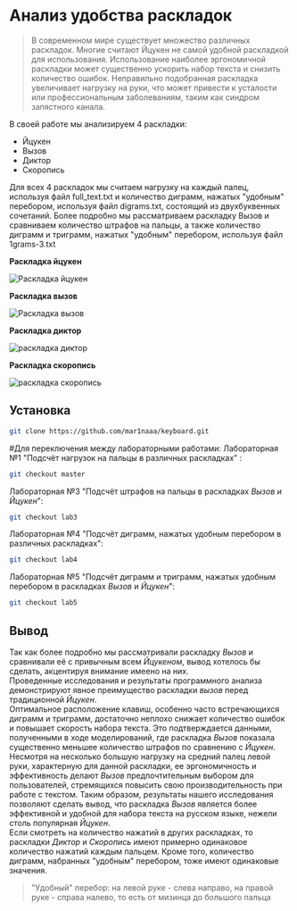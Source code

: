 # Анализ удобства раскладок
> В современном мире существует множество различных раскладок. Многие считают Йцукен не самой удобной раскладкой для использования.
> Использование наиболее эргономичной раскладки может существенно ускорить набор текста и снизить количество ошибок.
> Неправильно подобранная раскладка увеличивает нагрузку на руки, что может привести к усталости или профессиональным заболеваниям, таким как синдром запястного канала.




В своей работе мы анализируем 4 раскладки:
* Йцукен
* Вызов
* Диктор
* Скоропись

Для всех 4 раскладок мы считаем нагрузку на каждый палец, используя файл full_text.txt и количество диграмм, нажатых "удобным" перебором, используя файл digrams.txt, состоящий из двухбуквенных сочетаний.
Более подробно мы рассматриваем раскладку Вызов и сравниваем количество штрафов на пальцы, а также количество диграмм и триграмм, нажатых "удобным" перебором, используя файл 1grams-3.txt


**Раскладка йцукен**

![Раскладка йцукен](https://st.overclockers.ru/legacy/v3/02/29/29/2016/04/10/0u4311987e-6f40b1c2-549b7887.png)

**Раскладка вызов**

![Раскладка вызов](https://sun9-35.userapi.com/impg/MA8uqTjVNU8NyTRoinvH8OJBnxIP8Eke5m4GLA/YD33B3uGVAM.jpg?size=1728x576&quality=95&sign=ebf334233bddaa58f6ede4e2e23baf5e&type=album)

**Раскладка диктор**

![раскладка диктор](https://sun9-54.userapi.com/impg/l8jpSm6nDYG_80EUwio_EbE0ijSewHzH1LkdFw/cSANdY32a7o.jpg?size=742x256&quality=95&sign=adbbb76d316f284d7d3ea0b6f1a755ad&type=album)

**Раскладка скоропись**

![раскладка скоропись](https://sun9-77.userapi.com/impg/_qiS-UbsM_U3DgoxK-yPLOAfGEM0VMJvGqhG4g/VZrc0FOXDWk.jpg?size=710x245&quality=95&sign=430bc5534cf9e508e03e4f1c184b6ae3&type=album)




## Установка


```sh
git clone https://github.com/mar1naaa/keyboard.git
```
#Для переключения между лабораторными работами:
Лабораторная №1 "Подсчёт нагрузок на пальцы в различных раскладках" :
```sh
git checkout master
```
Лабораторная №3 "Подсчёт штрафов на пальцы в раскладках *Вызов* и *Йцукен*":
```sh
git checkout lab3
```
Лабораторная №4 "Подсчёт диграмм, нажатых удобным перебором в различных раскладках":
```sh
git checkout lab4
```
Лабораторная №5 "Подсчёт диграмм и триграмм, нажатых удобным перебором в раскладках *Вызов* и *Йцукен*":
```sh
git checkout lab5
```



## Вывод

  Так как более подробно мы рассматривали раскладку *Вызов* и сравнивали её с привычным всем *Йцукеном*, вывод хотелось бы сделать, акцентируя внимание имеено на них.  
  Проведенные исследования и результаты программного анализа демонстрируют явное преимущество раскладки *вызов* перед традиционной *Йцукен*.  
  Оптимальное расположение клавиш, особенно часто встречающихся диграмм и триграмм, достаточно неплохо снижает количество ошибок и повышает скорость набора текста. Это подтверждается данными, полученными в ходе моделирований, где раскладка *Вызов* показала существенно меньшее количество штрафов по сравнению с *Йцукен*. Несмотря на несколько большую нагрузку на средний палец левой руки, характерную для данной раскладки, ее эргономичность и эффективность делают *Вызов* предпочтительным выбором для пользователей, стремящихся повысить свою производительность при работе с текстом. Таким образом, результаты нашего исследования позволяют сделать вывод, что раскладка *Вызов* является более эффективной и удобной для набора текста на русском языке, нежели столь популярная *Йцукен*.    
Если смотреть на количество нажатий в других раскладках, то раскладки *Диктор* и *Скоропись* имеют примерно одинаковое количество нажатий каждым пальцем. Кроме того, количество диграмм, набранных "удобным" перебором, тоже имеют одинаковые значения.   
  
> "Удобный" перебор: на левой руке - слева направо, на правой руке - справа налево, то есть от мизинца до большого пальца





